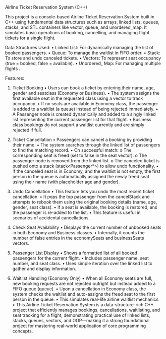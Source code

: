 Airline Ticket Reservation System (C++)

This project is a console-based Airline Ticket Reservation System built in C++ using fundamental data structures such as arrays, linked lists, queues, stacks, and STL containers like vector, queue, and unordered_map. It simulates basic operations of booking, cancelling, and managing flight tickets for a single flight.

Data Structures Used:
•  Linked List: For dynamically managing the list of booked passengers.
•  Queue: To manage the waitlist in FIFO order.
•  Stack: To store and undo canceled tickets.
•  Vectors: To represent seat occupancy (true = booked, false = available).
•  Unordered_ Map: For managing multiple flights .

Features:
1. Ticket Booking
    •	Users can book a ticket by entering their name, age, gender and seatclass (Economy or           Business).
    •	The system assigns the first available seat in the requested class using a vector<bool> to       track occupancy.
    •	If no seats are available in Economy class, the passenger is added to a waitlist (a               queue<string>) instead of being rejected immediately.
    •	A Passenger node is created dynamically and added to a singly linked list representing the       current passenger list for that flight.
    •	Business class bookings do not support a waitlist currently and are simply rejected if           full.
2. Ticket Cancellation
    •	Passengers can cancel a booking by providing their name.
    •	The system searches through the linked list of passengers to find the matching record.
    •	On successful match:
        o	The corresponding seat is freed (set to false in the seat vector).
        o	The passenger node is removed from the linked list.
        o	The canceled ticket is pushed onto a stack (stack<Passenger*>) to allow undo functionality.
    •	If the canceled seat is in Economy, and the waitlist is not empty, the first person in the queue is automatically assigned the newly freed seat using their name (with placeholder age and gender).
3. Undo Cancellation
    •	This feature lets you undo the most recent ticket cancellation.
    •	It pops the top passenger from the cancelStack and attempts to rebook them using the original booking details (name, age, gender, seat           class).
    •	If a seat is available, the booking is restored, and the passenger is re-added to the list.
    •	This feature is useful in scenarios of accidental cancellations.
4. Check Seat Availability
    •	Displays the current number of unbooked seats in both Economy and Business classes.
    •	Internally, it counts the number of false entries in the economySeats and businessSeats vectors.

5. Passenger List Display
•	Shows a formatted list of all booked passengers for the current flight.
•	Includes passenger name, seat number, and seat class.
•	Uses simple iteration over the linked list to gather and display information.

6. Waitlist Handling (Economy Only)
•	When all Economy seats are full, new booking requests are not rejected outright but instead added to a FIFO queue (queue<string>).
•	Upon a cancellation in Economy class, the system checks the waitlist and auto-assigns the freed seat to the first person in the queue.
•	This simulates real-life airline waitlist mechanics.
•	This Airline Ticket Reservation System is a data-structure-rich C++ project that efficiently manages bookings, cancellations, waitlisting, and seat tracking for a flight, demonstrating practical use of linked lists, stacks, queues, vectors, and OOP—making it a strong foundational project for mastering real-world application of core programming concepts.

   





